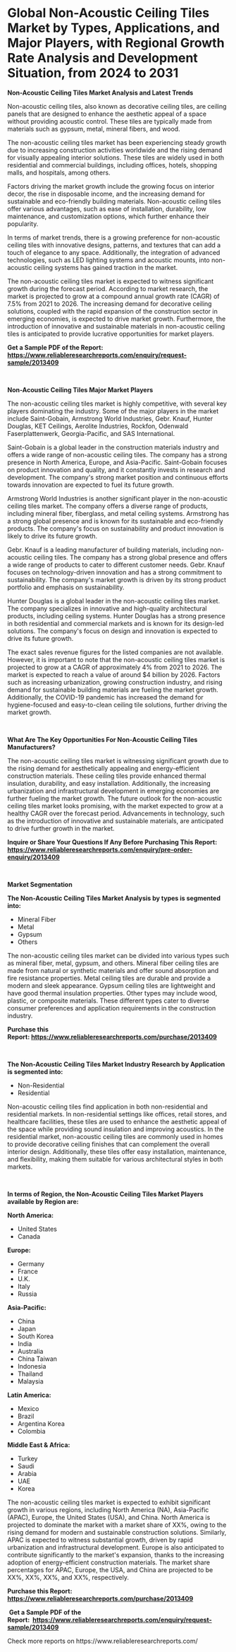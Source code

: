<p><h1>Global Non-Acoustic Ceiling Tiles Market by Types, Applications, and Major Players, with Regional Growth Rate Analysis and Development Situation, from 2024 to 2031</h1></p><p><strong>Non-Acoustic Ceiling Tiles Market Analysis and Latest Trends</strong></p>
<p><p>Non-acoustic ceiling tiles, also known as decorative ceiling tiles, are ceiling panels that are designed to enhance the aesthetic appeal of a space without providing acoustic control. These tiles are typically made from materials such as gypsum, metal, mineral fibers, and wood.</p><p>The non-acoustic ceiling tiles market has been experiencing steady growth due to increasing construction activities worldwide and the rising demand for visually appealing interior solutions. These tiles are widely used in both residential and commercial buildings, including offices, hotels, shopping malls, and hospitals, among others.</p><p>Factors driving the market growth include the growing focus on interior decor, the rise in disposable income, and the increasing demand for sustainable and eco-friendly building materials. Non-acoustic ceiling tiles offer various advantages, such as ease of installation, durability, low maintenance, and customization options, which further enhance their popularity.</p><p>In terms of market trends, there is a growing preference for non-acoustic ceiling tiles with innovative designs, patterns, and textures that can add a touch of elegance to any space. Additionally, the integration of advanced technologies, such as LED lighting systems and acoustic mounts, into non-acoustic ceiling systems has gained traction in the market.</p><p>The non-acoustic ceiling tiles market is expected to witness significant growth during the forecast period. According to market research, the market is projected to grow at a compound annual growth rate (CAGR) of 7.5% from 2021 to 2026. The increasing demand for decorative ceiling solutions, coupled with the rapid expansion of the construction sector in emerging economies, is expected to drive market growth. Furthermore, the introduction of innovative and sustainable materials in non-acoustic ceiling tiles is anticipated to provide lucrative opportunities for market players.</p></p>
<p><strong>Get a Sample PDF of the Report:&nbsp; <a href="https://www.reliableresearchreports.com/enquiry/request-sample/2013409">https://www.reliableresearchreports.com/enquiry/request-sample/2013409</a></strong></p>
<p>&nbsp;</p>
<p><strong>Non-Acoustic Ceiling Tiles Major Market Players</strong></p>
<p><p>The non-acoustic ceiling tiles market is highly competitive, with several key players dominating the industry. Some of the major players in the market include Saint-Gobain, Armstrong World Industries, Gebr. Knauf, Hunter Douglas, KET Ceilings, Aerolite Industries, Rockfon, Odenwald Faserplattenwerk, Georgia-Pacific, and SAS International.</p><p>Saint-Gobain is a global leader in the construction materials industry and offers a wide range of non-acoustic ceiling tiles. The company has a strong presence in North America, Europe, and Asia-Pacific. Saint-Gobain focuses on product innovation and quality, and it constantly invests in research and development. The company's strong market position and continuous efforts towards innovation are expected to fuel its future growth.</p><p>Armstrong World Industries is another significant player in the non-acoustic ceiling tiles market. The company offers a diverse range of products, including mineral fiber, fiberglass, and metal ceiling systems. Armstrong has a strong global presence and is known for its sustainable and eco-friendly products. The company's focus on sustainability and product innovation is likely to drive its future growth.</p><p>Gebr. Knauf is a leading manufacturer of building materials, including non-acoustic ceiling tiles. The company has a strong global presence and offers a wide range of products to cater to different customer needs. Gebr. Knauf focuses on technology-driven innovation and has a strong commitment to sustainability. The company's market growth is driven by its strong product portfolio and emphasis on sustainability.</p><p>Hunter Douglas is a global leader in the non-acoustic ceiling tiles market. The company specializes in innovative and high-quality architectural products, including ceiling systems. Hunter Douglas has a strong presence in both residential and commercial markets and is known for its design-led solutions. The company's focus on design and innovation is expected to drive its future growth.</p><p>The exact sales revenue figures for the listed companies are not available. However, it is important to note that the non-acoustic ceiling tiles market is projected to grow at a CAGR of approximately 4% from 2021 to 2026. The market is expected to reach a value of around $4 billion by 2026. Factors such as increasing urbanization, growing construction industry, and rising demand for sustainable building materials are fueling the market growth. Additionally, the COVID-19 pandemic has increased the demand for hygiene-focused and easy-to-clean ceiling tile solutions, further driving the market growth.</p></p>
<p>&nbsp;</p>
<p><strong>What Are The Key Opportunities For Non-Acoustic Ceiling Tiles Manufacturers?</strong></p>
<p><p>The non-acoustic ceiling tiles market is witnessing significant growth due to the rising demand for aesthetically appealing and energy-efficient construction materials. These ceiling tiles provide enhanced thermal insulation, durability, and easy installation. Additionally, the increasing urbanization and infrastructural development in emerging economies are further fueling the market growth. The future outlook for the non-acoustic ceiling tiles market looks promising, with the market expected to grow at a healthy CAGR over the forecast period. Advancements in technology, such as the introduction of innovative and sustainable materials, are anticipated to drive further growth in the market.</p></p>
<p><strong>Inquire or Share Your Questions If Any Before Purchasing This Report: <a href="https://www.reliableresearchreports.com/enquiry/pre-order-enquiry/2013409">https://www.reliableresearchreports.com/enquiry/pre-order-enquiry/2013409</a></strong></p>
<p>&nbsp;</p>
<p><strong>Market Segmentation</strong></p>
<p><strong>The Non-Acoustic Ceiling Tiles Market Analysis by types is segmented into:</strong></p>
<p><ul><li>Mineral Fiber</li><li>Metal</li><li>Gypsum</li><li>Others</li></ul></p>
<p><p>The non-acoustic ceiling tiles market can be divided into various types such as mineral fiber, metal, gypsum, and others. Mineral fiber ceiling tiles are made from natural or synthetic materials and offer sound absorption and fire resistance properties. Metal ceiling tiles are durable and provide a modern and sleek appearance. Gypsum ceiling tiles are lightweight and have good thermal insulation properties. Other types may include wood, plastic, or composite materials. These different types cater to diverse consumer preferences and application requirements in the construction industry.</p></p>
<p><strong>Purchase this Report:&nbsp;<a href="https://www.reliableresearchreports.com/purchase/2013409">https://www.reliableresearchreports.com/purchase/2013409</a></strong></p>
<p>&nbsp;</p>
<p><strong>The Non-Acoustic Ceiling Tiles Market Industry Research by Application is segmented into:</strong></p>
<p><ul><li>Non-Residential</li><li>Residential</li></ul></p>
<p><p>Non-acoustic ceiling tiles find application in both non-residential and residential markets. In non-residential settings like offices, retail stores, and healthcare facilities, these tiles are used to enhance the aesthetic appeal of the space while providing sound insulation and improving acoustics. In the residential market, non-acoustic ceiling tiles are commonly used in homes to provide decorative ceiling finishes that can complement the overall interior design. Additionally, these tiles offer easy installation, maintenance, and flexibility, making them suitable for various architectural styles in both markets.</p></p>
<p>&nbsp;</p>
<p><strong>In terms of Region, the Non-Acoustic Ceiling Tiles Market Players available by Region are:</strong></p>
<p>
    <p> <strong> North America: </strong>
        <ul>
            <li>United States</li>
            <li>Canada</li>
        </ul>
        </p> 
    <p> <strong> Europe: </strong>
        <ul>
            <li>Germany</li>
            <li>France</li>
            <li>U.K.</li>
            <li>Italy</li>
            <li>Russia</li>
        </ul>
        </p> 
    <p> <strong> Asia-Pacific: </strong>
        <ul>
            <li>China</li>
            <li>Japan</li>
            <li>South Korea</li>
            <li>India</li>
            <li>Australia</li>
            <li>China Taiwan</li>
            <li>Indonesia</li>
            <li>Thailand</li>
            <li>Malaysia</li>
        </ul>
        </p> 
    <p> <strong> Latin America: </strong>
        <ul>
            <li>Mexico</li>
            <li>Brazil</li>
            <li>Argentina Korea</li>
            <li>Colombia</li>
        </ul>
        </p> 
    <p> <strong> Middle East & Africa: </strong>
        <ul>
            <li>Turkey</li>
            <li>Saudi</li>
            <li>Arabia</li>
            <li>UAE</li>
            <li>Korea</li>
        </ul>
    </p>
    </p>
<p><p>The non-acoustic ceiling tiles market is expected to exhibit significant growth in various regions, including North America (NA), Asia-Pacific (APAC), Europe, the United States (USA), and China. North America is projected to dominate the market with a market share of XX%, owing to the rising demand for modern and sustainable construction solutions. Similarly, APAC is expected to witness substantial growth, driven by rapid urbanization and infrastructural development. Europe is also anticipated to contribute significantly to the market's expansion, thanks to the increasing adoption of energy-efficient construction materials. The market share percentages for APAC, Europe, the USA, and China are projected to be XX%, XX%, XX%, and XX%, respectively.</p></p>
<p><strong>Purchase this Report: <a href="https://www.reliableresearchreports.com/purchase/2013409">https://www.reliableresearchreports.com/purchase/2013409</a></strong></p>
<p>&nbsp;<strong>Get a Sample PDF of the Report:&nbsp;&nbsp;<a href="https://www.reliableresearchreports.com/enquiry/request-sample/2013409">https://www.reliableresearchreports.com/enquiry/request-sample/2013409</a></strong></p>
<p><strong></strong></p>
<p>Check more reports on https://www.reliableresearchreports.com/</p>